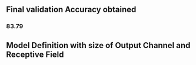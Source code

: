 ## Final validation Accuracy obtained

### 83.79

## Model Definition with size of Output Channel and Receptive Field


